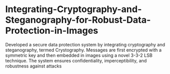 # Integrating-Cryptography-and-Steganography-for-Robust-Data-Protection-in-Images
Developed a secure data protection system by integrating cryptography and steganography, termed Crystography. Messages are first encrypted with a symmetric key and then embedded in images using a novel 3-3-2 LSB technique. The system ensures confidentiality, imperceptibility, and robustness against attacks
